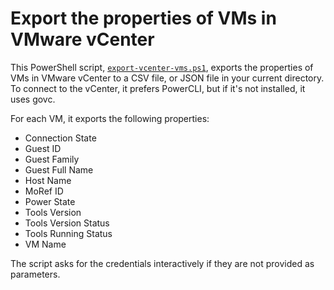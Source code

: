 # Export the properties of VMs in VMware vCenter

This PowerShell script, [`export-vcenter-vms.ps1`](./export-vcenter-vms.ps1), exports the properties of VMs in VMware vCenter to a CSV file, or JSON file in your current directory. To connect to the vCenter, it prefers PowerCLI, but if it's not installed, it uses govc.

For each VM, it exports the following properties:
- Connection State
- Guest ID
- Guest Family
- Guest Full Name
- Host Name
- MoRef ID
- Power State
- Tools Version
- Tools Version Status
- Tools Running Status
- VM Name

The script asks for the credentials interactively if they are not provided as parameters.